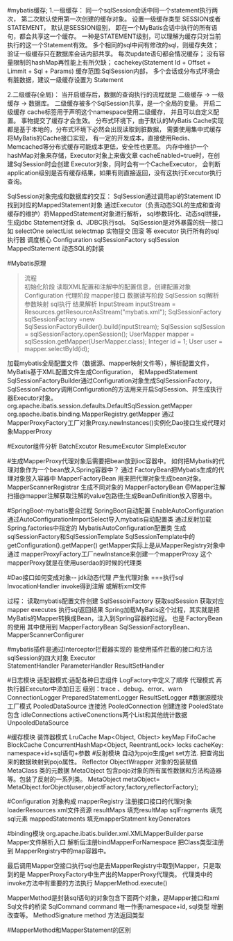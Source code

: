 #mybatis缓存; 
1.一级缓存： 同一个sqlSession会话中同一个statement执行两次，
第二次默认使用第一次创建的缓存对象。 设置一级缓存类型 SESSION或者STATEMENT，
默认是SESSION级别， 即在一个MyBatis会话中执行的所有语句，都会共享这一个缓存。
 一种是STATEMENT级别，可以理解为缓存只对当前执行的这一个Statement有效。 
 多个相同的sql中间有修改的sql，则缓存失效； 验证一级缓存只在数据库会话内部共享。
  每次update语句都会情况缓存； 没有容量限制的hashMap再性能上有所欠缺；
   cachekey(Statement Id + Offset + Limmit + Sql + Params) 缓存范围:SqlSession内部，
   多个会话或分布式环境会有脏数据，建议一级缓存设置为 Statement

2.二级缓存(全局)： 当开启缓存后，数据的查询执行的流程就是  二级缓存 -> 一级缓存 -> 数据库。 
二级缓存被多个SqlSession共享，是一个全局的变量。 
开启二级缓存 cache标签用于声明这个namespace使用二级缓存，
并且可以自定义配置。 事物提交了缓存才会生效。 
分布式环境下，由于默认的MyBatis Cache实现都是基于本地的，分布式环境下必然会出现读取到脏数据，
需要使用集中式缓存将MyBatis的Cache接口实现， 
有一定的开发成本，直接使用Redis、Memcached等分布式缓存可能成本更低，安全性也更高。 
内存中维护一个hashMap对象来存储，Executor对象上来做文章 cacheEnabled=true时，在创建SqlSession时会创建 Executor对象，同时会有一个CacheExecutor，
会判断application级别是否有缓存结果，如果有则直接返回，没有这执行Executor执行查询。

SqlSession对象完成和数据库的交互：
 SqlSession通过调用api的Statement ID找到对应的MappedStatement对象 通过Executor（负责动态SQL的生成和查询缓存的维护）将MappedStatement对象进行解析，
 sql参数转化、动态sql拼接，生成jdbc Statement对象 d、JDBC执行sql。
 SqlSession是对外暴露的统一接口 如 selectOne selectList selectmap 实物提交 回滚 等 executor 执行所有的sql 执行器 调度核心
 Configuration sqlSessionFactory sqlSession
MappedStatement 动态SQL的封装

#Mybatis原理

>流程  
 初始化阶段  读取XML配置和注解中的配置信息，创建配置对象 Configuration
 代理阶段  mapper接口
 数据读写阶段  SqlSession sql解析 参数映射 sql执行 结果解析
InputStream inputStream = Resources.getResourceAsStream("mybatis.xml"); 
SqlSessionFactory sqlSessionFactory =new SqlSessionFactoryBuilder().build(inputStream); 
SqlSession sqlSession = sqlSessionFactory.openSession();
UserMapper mapper = sqlSession.getMapper(UserMapper.class);
 Integer id = 1; 
 User user = mapper.selectById(id);
 

加载mybatis全局配置文件（数据源、mapper映射文件等），解析配置文件，MyBatis基于XML配置文件生成Configuration， 
和MappedStatement 
SqlSessionFactoryBuilder通过Configuration对象生成SqlSessionFactory，
SqlSessionFactory调用Configuration的方法用来开启SqlSession、并生成执行器Executor对象。
org.apache.ibatis.session.defaults.DefaultSqlSession.getMapper 
org.apache.ibatis.binding.MapperRegistry.getMapper 
通过MapperProxyFactory工厂对象Proxy.newInstances()实例化Dao接口生成代理对象MapperProxy
  
  
#Excutor组件分析
 BatchExcutor
 ResumeExcutor
 SimpleExcutor

#生成MapperProxy代理对象后需要把bean放到ioc容器中。
如何把Mybatis的代理对象作为一个bean放入Spring容器中？ 通过 FactoryBean把Mybatis生成的代理对象放入容器中
MapperFactoryBean 用来把代理对象生成bean对象。
MapperScannerRegistrar 生成不同对象的 MapperFactoryBean @Mapper注解
 扫描@mapper注解获取注解的value包路径;生成BeanDefinition放入容器中。

#SpringBoot-mybatis整合过程
SpringBoot自动配置 EnableAutoConfiguration 通过AutoConfigurationImportSelect导入mybatis自动配置类 
通过反射加载Spring.factories中指定的 MybatisAutoConfiguration配置类 
生成sqlSessionFactory和SqlSessionTemplate SqlSessionTemplate中的getConfiguration().getMapper()
 getMapper实际上是从MapperRegistry对象中通过 mapperProxyFactory工厂newInstance来创建一个mapperProxy 
 这个mapperProxy就是在使用userdao的时候的代理类

#Dao接口如何变成对象-- jdk动态代理 产生代理对象 ===执行sql InvocationHandler invoke得到注解 或解析xml文件

过程： 读取mybatis配置文件创建 SqlSessoinFactory 获取sqlSession 获取对应mapper executes 执行sql返回结果
Spring加载MyBatis这个过程，其实就是把MyBatis的Mapper转换成Bean，注入到Spring容器的过程。
 也是 FactoryBean的使用 其中使用到 MapperFactoryBean SqlSessionFactoryBean、 MapperScannerConfigurer

#mybatis插件是通过Interceptor拦截器实现的
能使用插件拦截的接口和方法  sqlSession的四大对象 
Executor  
StatementHandler 
ParameterHandler 
ResultSetHandler



#日志模块
适配器模式:适配各种日志组件 LogFactory中定义了顺序
代理模式 再执行器Executor中添加日志
级别：trace 、debug、error、warn
ConnectionLogger
PreparedStatementLogger
ResultSetLogger
#数据源模块
工厂模式
PooledDataSource 连接池
PooledConnection  创建连接
PooledState 包含 idleConnections   activeConenctions两个List和其他统计数据 
UnpooledDataSource

#缓存模块
装饰器模式
LruCache     Map<Object, Object> keyMap
FifoCache 
BlockCache  ConcurrentHashMap<Object, ReentrantLock> locks
cacheKey:  namespace+id+sql语句+参数 
#反射模块
自动为pojo生成get set方法.
把查询出来的数据映射到pojo属性。
Reflector
ObjectWrapper 对象的包装赋值
MetaClass 类的元数据 
MetaObject 包含pojo对象的所有属性数据和方法构造器等。包装了反射的一系列类。
 MetaObject metaObject= MetaObject.forObject(user,objectFactory,factory,reflectorFactory);

#Configuration 对象构成
mapperRegistry  注册接口接口的代理对象
loaderResources  xml文件资源
resultMaps  填充resultMap
sqlFragments  填充sql元素
mappedStatements  填充mapperStatment
keyGenerators

#binding模块
org.apache.ibatis.builder.xml.XMLMapperBuilder.parse Mapper文件解析入口 
解析后注册bindMapperForNamespace 把Class类型注册到 MapperRegistry中的map容器中。

最后调用Mapper空接口执行sql也是去MapperRegistry中取到Mapper，只是取到的是 MapperProxyFactory中生产出的MapperProxy代理类。
代理类中的invoke方法中有重要的方法执行 MapperMethod.execute()

MapperMethod是封装sql语句的对象包含下面两个对象，是Mapper接口和xml Sql文件的桥梁
SqlCommand command 唯一作表namespace+id, sql类型 增删改查等。
MethodSignature method 方法返回类型

#MapperMethod和MapperStatement的区别








